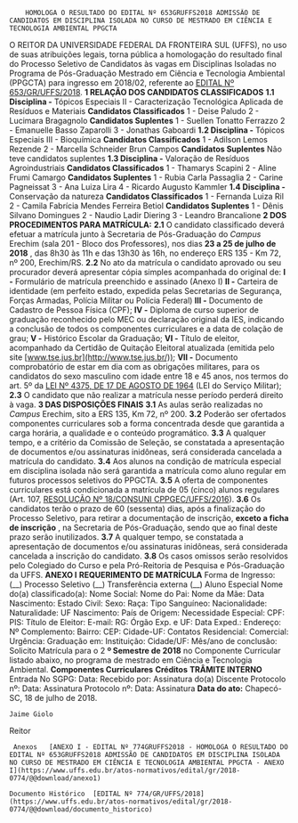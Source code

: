         HOMOLOGA O RESULTADO DO EDITAL Nº 653GRUFFS2018 ADMISSÃO DE CANDIDATOS EM DISCIPLINA ISOLADA NO CURSO DE MESTRADO EM CIÊNCIA E TECNOLOGIA AMBIENTAL PPGCTA  

 O REITOR DA UNIVERSIDADE FEDERAL DA FRONTEIRA SUL (UFFS), no uso de suas atribuições legais, torna pública a homologação do resultado final do Processo Seletivo de Candidatos às vagas em Disciplinas Isoladas no Programa de Pós-Graduação Mestrado em Ciência e Tecnologia Ambiental (PPGCTA) para ingresso em 2018/02, referente ao [EDITAL Nº 653/GR/UFFS/2018](https://www.uffs.edu.br/atos-normativos/edital/gr/2018-0653).  **1 RELAÇÃO DOS CANDIDATOS CLASSIFICADOS**  **1.1 Disciplina -** Tópicos Especiais II - Caracterização Tecnológica Aplicada de Resíduos e Materiais     **Candidatos Classificados**      1 - Deise Paludo     2 - Lucimara Bragagnolo           **Candidatos Suplentes**      1 - Suellen Tonatto Ferrazzo     2 - Emanuelle Basso Zaparolli     3 - Jonathas Gaboardi     **1.2 Disciplina -** Tópicos Especiais III - Bioquímica     **Candidatos Classificados**      1 - Adilson Lemos Rezende     2 - Marcella Schneider Brun Campos           **Candidatos Suplentes**      Não teve candidatos suplentes     **1.3 Disciplina -** Valoração de Resíduos Agroindustriais     **Candidatos Classificados**      1 - Thamarys Scapini     2 - Aline Frumi Camargo           **Candidatos Suplentes**      1 - Rubia Carla Passaglia     2 - Carine Pagneissat     3 - Ana Luiza Lira     4 - Ricardo Augusto Kammler     **1.4 Disciplina -** Conservação da natureza     **Candidatos Classificados**      1 - Fernanda Luiza Ril     2 - Camila Fabrícia Mendes Ferreira Betiol           **Candidatos Suplentes**      1 - Dênis Silvano Domingues     2 - Naudio Ladir Diering     3 - Leandro Brancalione      **2 DOS PROCEDIMENTOS PARA MATRÍCULA:**  **2.1** O candidato classificado deverá efetuar a matrícula junto à Secretaria de Pós-Graduação do *Campus* Erechim (sala 201 - Bloco dos Professores), nos dias **23 a 25 de julho de 2018** , das 8h30 às 11h e das 13h30 às 16h, no endereço ERS 135 - Km 72, nº 200, Erechim/RS. **2.2** No ato da matrícula o candidato aprovado ou seu procurador deverá apresentar cópia simples acompanhada do original de: **I -** Formulário de matrícula preenchido e assinado (Anexo I) **II -** Carteira de identidade (em perfeito estado, expedida pelas Secretarias de Segurança, Forças Armadas, Polícia Militar ou Polícia Federal) **III -** Documento de Cadastro de Pessoa Física (CPF); **IV -** Diploma de curso superior de graduação reconhecido pelo MEC ou declaração original da IES, indicando a conclusão de todos os componentes curriculares e a data de colação de grau; **V -** Histórico Escolar da Graduação; **VI -** Título de eleitor, acompanhado da Certidão de Quitação Eleitoral atualizada (emitida pelo site [www.tse.jus.br](http://www.tse.jus.br/)); **VII -** Documento comprobatório de estar em dia com as obrigações militares, para os candidatos do sexo masculino com idade entre 18 e 45 anos, nos termos do art. 5º da [LEI Nº 4375, DE 17 DE AGOSTO DE 1964](http://www.planalto.gov.br/ccivil_03/leis/l4375.htm)  (LEI do Serviço Militar); **2.3** O candidato que não realizar a matrícula nesse período perderá direito à vaga.  **3 DAS DISPOSIÇÕES FINAIS**  **3.1** As aulas serão realizadas no *Campus* Erechim, sito a ERS 135, Km 72, nº 200. **3.2** Poderão ser ofertados componentes curriculares sob a forma concentrada desde que garantida a carga horária, a qualidade e o conteúdo programático. **3.3** A qualquer tempo, e a critério da Comissão de Seleção, se constatada a apresentação de documentos e/ou assinaturas inidôneas, será considerada cancelada a matrícula do candidato. **3.4** Aos alunos na condição de matrícula especial em disciplina isolada não será garantida a matrícula como aluno regular em futuros processos seletivos do PPGCTA. **3.5** A oferta de componentes curriculares está condicionada a matrícula de 05 (cinco) alunos regulares (Art. 107, [RESOLUÇÃO Nº 18/CONSUNI CPPGEC/UFFS/2016](https://www.uffs.edu.br/atos-normativos/resolucao/consunicppgec/2016-0018)). **3.6** Os candidatos terão o prazo de 60 (sessenta) dias, após a finalização do Processo Seletivo, para retirar a documentação de inscrição, **exceto a ficha de inscrição** , na Secretaria de Pós-Graduação, sendo que ao final deste prazo serão inutilizados. **3.7** A qualquer tempo, se constatada a apresentação de documentos e/ou assinaturas inidôneas, será considerada cancelada a inscrição do candidato. **3.8** Os casos omissos serão resolvidos pelo Colegiado do Curso e pela Pró-Reitoria de Pesquisa e Pós-Graduação da UFFS.   **ANEXO I**   **REQUERIMENTO DE MATRÍCULA**       Forma de Ingresso:   (\_\_) Processo Seletivo   (\_\_) Transferência externa   (\_\_) Aluno Especial           Nome do(a) classificado(a):   Nome Social:     Nome do Pai:   Nome da Mãe:     Data Nascimento:   Estado Civil:     Sexo:   Raça:     Tipo Sanguíneo:   Nacionalidade:     Naturalidade:   UF Nascimento:     País de Origem:   Necessidade Especial:     CPF:   PIS:     Título de Eleitor:   E-mail:     RG:   Órgão Exp. e UF:   Data Exped.:     Endereço:   Nº Complemento:   Bairro:     CEP:   Cidade-UF:     Contatos Residencial:   Comercial:   Urgência:     Graduação em:     Instituição:     Cidade/UF:   Mês/ano de conclusão:               Solicito Matrícula para o 2 **º Semestre de 2018** no Componente Curricular listado abaixo, no programa de mestrado em Ciência e Tecnologia Ambiental.     **Componentes Curriculares**    **Créditos**                 **TRÂMITE INTERNO**      Entrada No SGPG:     Data:     Recebido por:         Assinatura do(a) Discente       Protocolo nº:   Data:         Assinatura           Protocolo nº:   Data:         Assinatura          **Data do ato:** Chapecó-SC, 18 de julho de 2018.   
 

    Jaime Giolo   
 Reitor 

     Anexos   [ANEXO I - EDITAL Nº 774GRUFFS2018 - HOMOLOGA O RESULTADO DO EDITAL Nº 653GRUFFS2018 ADMISSÃO DE CANDIDATOS EM DISCIPLINA ISOLADA NO CURSO DE MESTRADO EM CIÊNCIA E TECNOLOGIA AMBIENTAL PPGCTA - ANEXO I](https://www.uffs.edu.br/atos-normativos/edital/gr/2018-0774/@@download/anexo1)  

    Documento Histórico  [EDITAL Nº 774/GR/UFFS/2018](https://www.uffs.edu.br/atos-normativos/edital/gr/2018-0774/@@download/documento_historico)     
      